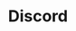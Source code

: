 ---
layout: page
title: Discord
weight: 1
redirect_to:
  - https://discordapp.com/invite/HB56KdT
permalink: discord/
---